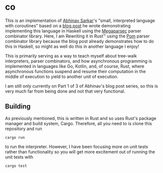 # co

This is an implementation of [Abhinav Sarkar][abhinavsarkar]'s "small, interpreted language with coroutines" based on a
[blog post] he wrote demonstrating implementing this language in Haskell using the [Megaparsec][megaparsec] parser
combinator library. Here, I am Rewriting it in Rust™️ using the [Pom][pom] parser combinator library because the blog
post already demonstrates how to do this in Haskell, so might as well do this in another language I enjoy!

This is primarily serving as a way to teach myself about tree-walk interpreters, parser combinators, and how
asynchronous programming is implemented in languages like Go, Kotlin, and, of course, Rust, where asynchronous functions
suspend and resume their computation in the middle of execution to yield to another unit of execution.

I am still only currently on Part 1 of 3 of Abhinav's blog post series, so this is very much far from being done and not
that very functional.

## Building

As previously mentioned, this is written in Rust and so uses Rust's package manager and build system, Cargo. Therefore,
all you need to is clone this repository and run

```shell
cargo run
```

to run the interpreter. However, I have been focusing more on unit tests rather than functionality so you will get more
excitement out of running the unit tests with

```shell
cargo test
```

[abhinavsarkar]: https://abhinavsarkar.net/

[blog post]: https://abhinavsarkar.net/posts/implementing-co-1/

[megaparsec]: https://hackage.haskell.org/package/megaparsec-9.2.0

[pom]: https://crates.io/crates/pom